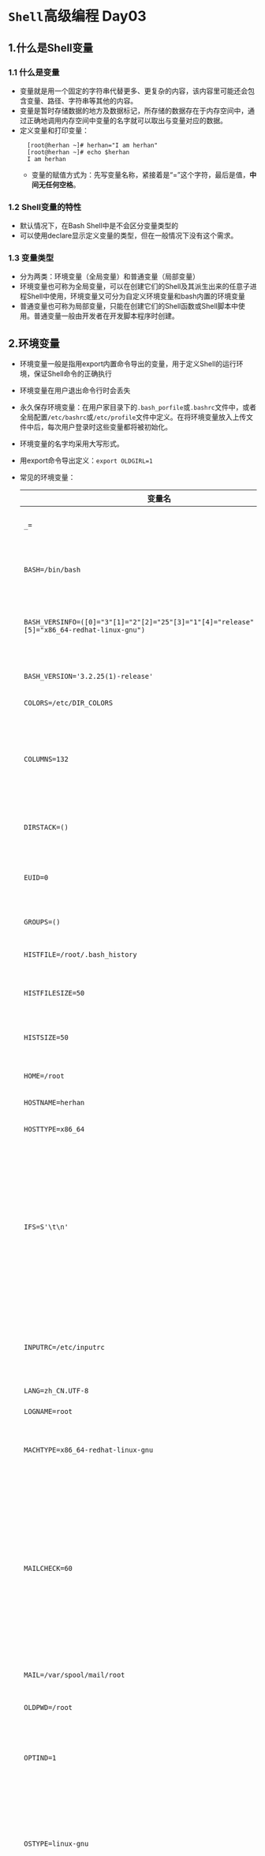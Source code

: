 # `Shell`高级编程 Day03

## 1.什么是Shell变量

### 1.1 什么是变量

* 变量就是用一个固定的字符串代替更多、更复杂的内容，该内容里可能还会包含变量、路径、字符串等其他的内容。
* 变量是暂时存储数据的地方及数据标记，所存储的数据存在于内存空间中，通过正确地调用内存空间中变量的名字就可以取出与变量对应的数据。
* 定义变量和打印变量：
  ```shell
    [root@herhan ~]# herhan="I am herhan"
    [root@herhan ~]# echo $herhan
    I am herhan
  ```
  * 变量的赋值方式为：先写变量名称，紧接着是“=”这个字符，最后是值，**中间无任何空格**。

### 1.2 Shell变量的特性

* 默认情况下，在Bash Shell中是不会区分变量类型的
* 可以使用declare显示定义变量的类型，但在一般情况下没有这个需求。

### 1.3 变量类型

* 分为两类：环境变量（全局变量）和普通变量（局部变量）
* 环境变量也可称为全局变量，可以在创建它们的Shell及其派生出来的任意子进程Shell中使用，环境变量又可分为自定义环境变量和bash内置的环境变量
* 普通变量也可称为局部变量，只能在创建它们的Shell函数或Shell脚本中使用。普通变量一般由开发者在开发脚本程序时创建。

## 2.环境变量

* 环境变量一般是指用export内置命令导出的变量，用于定义Shell的运行环境，保证Shell命令的正确执行
* 环境变量在用户退出命令行时会丢失
* 永久保存环境变量：在用户家目录下的`.bash_porfile`或`.bashrc`文件中，或者全局配置`/etc/bashrc`或`/etc/profile`文件中定义。在将环境变量放入上传文件中后，每次用户登录时这些变量都将被初始化。
* 环境变量的名字均采用大写形式。
* 用export命令导出定义：`export OLDGIRL=1`
* 常见的环境变量：

    变量名|含义
    -|-
    `_=`|上一条命令的最后一个参数
    `BASH=/bin/bash`|调用bash实例时使用的全路径名
    `BASH_VERSINFO=([0]="3"[1]="2"[2]="25"[3]="1"[4]="release"[5]="x86_64-redhat-linux-gnu")`|使用2.0以上版本时，展开为版本信息
    `BASH_VERSION='3.2.25(1)-release'`|当前bash实例的版本号
    `COLORS=/etc/DIR_COLORS`|颜色变量
    `COLUMNS=132`|设置该变量，就给shell编辑模式和选择的命令定义了编辑窗口的宽度
    `DIRSTACK=()`|代表目录栈的当前内容
    `EUID=0`|在shell启动时被初始化的当前用户的有效ID
    `GROUPS=()`|当前用户所属的组
    `HISTFILE=/root/.bash_history`|历史记录文件的全路径
    `HISTFILESIZE=50`|历史文件能包含的最大行数
    `HISTSIZE=50`|记录在命令行历史文件中的命令行数
    `HOME=/root`|当前用户家目录
    `HOSTNAME=herhan`|当前主机名称
    `HOSTTYPE=x86_64`|当前操作系统类型
    `IFS=S'\t\n'`|内部字段分隔符，一般是空格符、制表符和换行符、用于划分由命令替换、循环结构中的表和所读取的输入产生的词的字段
    `INPUTRC=/etc/inputrc`|readline启动文件的文件名，取代默认的~/.inputrc
    `LANG=zh_CN.UTF-8`|字符集
    `LOGNAME=root`|登录用户名称
    `MACHTYPE=x86_64-redhat-linux-gnu`|包含一个描述正在运行bash的系统串
    `MAILCHECK=60`|这个参数定义Shell将隔多长时间（以秒为单位）检查一次由参数MAILPATH或MAILFILE指定的文件，看看是否有邮件到达。默认值为600s
    `MAIL=/var/spool/mail/root`|邮件全路径
    `OLDPWD=/root`|前一个当前工作目录
    `OPTIND=1`|下一个由getopts内置命令处理的参数的序号
    `OSTYPE=linux-gnu`|自动设置成一个串，该串描述正在运行bash的操作系统，默认值由系统来决定
    `PATH=/usr/local/sbin:/usr/local/bin:/usr/sbin:/usr/bin:/root/bin`|全局PATH路径，命令搜索路径。一个由冒号分隔的目录列表，Shell用它来搜索命令。默认路径由系统来决定，并且由安装bash的管理员来设置
    `PIPESTATUS=([0]="0"[1]="0")`|一个数组，包含一列最近在管道执行的前台作业的进程退出的状态值
    `PPID=1112`|父进程的进程ID
    `PS1=[\u@\h \W]\$`|主提示符串，默认值是$
    `PS2='>'`|次提示符串，默认值是>
    `PS4='+'`|开启追踪时使用的是调试提示符串，默认值是+，追踪可用set-x开启
    `PWD=/home`|当前用户家目录
    `RESIN_HOME=/application/resin-3.1.6`|这是通过export人为设置的环境变量
    `SHELL=/bin/bash`|登录Shell类型
    `SHELLOPTS=braceexpand:emacs:hashall:histexpand:history:interactive-comments:monitor`|包含一列开启的Shell选项
    `SHLVL=1`|每启动一个bash实例就将其加1
    `TERM=vt100`|终端设置
    `TMOUT=3600`|退出前等待超时的秒数
    `UID=0`|当前用的UID，在Shell启动时初始化
    `USER=root`|当前用户的用户名，在Shell启动时初始化

* 显示环境变量：`set`、`env`和`declare`
  * `set`命令输出所有的变量，包含全局变量和局部变量
    * `set -o`命令显示bash Shell的所有参数配置信息
  * `env`命令只显示全局变量
  * `declare`命令输出所有的变量、函数、整数和已经导出的变量
  
  ```bash
    # 范例3-1
    # env
    [root@herhan ~]# env|tail
    PWD=/root
    LANG=en_US.UTF-8
    HISTCONTROL=ignoredups
    SHLVL=1
    HOME=/root
    LOGNAME=root
    SSH_CONNECTION=219.144.184.70 19397 172.30.199.136 22
    LESSOPEN=||/usr/bin/lesspipe.sh %s
    XDG_RUNTIME_DIR=/run/user/0
    _=/usr/bin/env

    # declare
    [root@herhan ~]# set -o|head
    allexport       off
    braceexpand     on
    emacs           on
    errexit         off
    errtrace        off
    functrace       off
    hashall         on
    histexpand      on
    history         on
    ignoreeof       off
  ```

### 2.1 自定义环境变量

* 1.设置环境变量
  * export命令和declare命令
    * `export 变量名=value`
    * `变量名=value;export 变量名`
    * `declare -x 变量名=value`
  ```bash
    # 范例：定义环境变量并赋值的方法
    [root@herhan ~]# export NAME=herhna
    [root@herhan ~]# echo $NAME
    herhna
    [root@herhan ~]# declare -x NAME=herhan
    [root@herhan ~]# echo $NAME
    herhan
    [root@herhan ~]# NAME=1herhan;export NAME
    [root@herhan ~]# echo $NAME
    1herhan
  ```
  * 环境变量永久生效的常用设置
    * （1）用户的环境变量配置，在用户家目录下的`.bashrc`和`.bash_profile`
    * （2）全局黄精变量的配置，常见的配置文件`/etc/profile`和`/etc/bashrc`
      * 若要在登录后初始化或显示加载内容，则把脚本文件放在`/etc/profile.d/`下即可

  * 设置登录提示的两种方式
    * （1）在`/etc/motd`里增加提示的字符串
    * （2）在`/etc/profile.d/`下面增加脚本

### 2.2 显示与取消环境变量

* 1.通过`echo`或`printf`命令打印环境变量
  * 常见的系统环境变量
    * $HOME：用户登录时进入的目录
    * $UID：当前用户的UID（用户标识），相当于id-u
    * $PWD：当前工作目录的绝对路径名
    * $SHELL：当前SHELL
    * $USER：当前用户
  
  ```bash
    # 通过echo和printf命令打印环境变量
    [root@herhan ~]# echo $HOME
    /root
    [root@herhan ~]# echo $UID
    0
    [root@herhan ~]# echo $SHELL
    /bin/bash
    [root@herhan ~]# echo $USER
    root
    [root@herhan ~]# printf "$HOME\n"
    /root
  ```

* 2.用`env`或`set`显示默认的环境变量
  
  ```bash
    # 用env（printenv）显示默认环境变量的示例如下：
    [root@herhan ~]# env
    XDG_SESSION_ID=96
    HOSTNAME=herhan
    SHELL=/bin/bash
    TERM=xterm-256color
    HISTSIZE=1000
    SSH_CLIENT=117.32.138.251 6606 22
    SSH_TTY=/dev/pts/0
    USER=root
    ...
    
    # 用set也可以显示环境变量（包含局部变量）
    [root@herhan ~]# set
    BASH=/bin/bash
    BASHOPTS=checkwinsize:cmdhist:expand_aliases:extquote:force_fignore:histappend:hostcomplete:interactive_comments:progcomp:promptvars:sourcepath
    BASH_ALIASES=()
    BASH_ARGC=()
    BASH_ARGV=()
    BASH_CMDS=()
    BASH_LINENO=()
    BASH_SOURCE=()
    BASH_VERSINFO=([0]="4" [1]="2" [2]="46" [3]="2" [4]="release" [5]="x86_64-redhat-linux-gnu")
    BASH_VERSION='4.2.46(2)-release'
    ...
  ```

* 3.用`unset`消除本地变量和环境变量
  ```bash
    [root@herhan ~]# echo $USER
    root
    [root@herhan ~]# unset $USER
    [root@herhan ~]# echo $USER
  
  ```

### 2.3 环境变量知识小结

* 变量名通常要大写
* 变量可以在自身的Shell及子Shell中使用
* 常用export来定义环境变量
* 执行env默认可以显示所有的环境变量名称及对应的值
* 输出时用“$变量名”，取消时用“unset变量名”
* 书写crond定时任务时要注意，脚本要用到的环境变量最好先在所执行的Shell脚本中重新定义
* 如果希望环境变量永久生效，则可以将其放在用户环境变量文件或全局变量文件里

### 2.4 环境变量初始化与对应文件的生效顺序


* 系统环境文件：在登录Linux系统并启动一个bash shell时，默认情况下bash会在若干个文件中查找环境变量的设置，这些文件称为系统环境文件。
* bash检查的环境变量文件的情况取决于系统运行Shell的方式
  * 1）通过系统用户登录后默认运行的Shell
  * 2）非登录交互式运行Shell
  * 3）执行脚本运行非交互式Shell
* 第一种方式下的Shell加载环境变量的顺序
  ![3-1](https://heh-1300576495.cos.ap-chengdu.myqcloud.com/assets/shell%E7%BC%96%E7%A8%8B%E5%AE%9E%E6%88%98/3.1.png)
* 第二种方式下的Shell加载环境变量的顺序
  * 非登录Shell只会加载`$HOME/.bashrc`(用户环境变量文件)，并会去找`/etc/bashrc`(全局环境变量文件)。

## 3.普通变量

### 3.1 定义本地变量

* 本地变量在用户当前Shell生存期的脚本中使用
* 1.普通变量定义
  * 1）`变量名=value`
    * 是不加任何引号直接定义变量的内容，当内容为简单连续的数字、字符串、路径名时，可以这样用。
    * 不加引号时，值里有变量的会被解析后再输出。
  * 2）`变量名='value'`
    * 这个方式的特点是：输出变量内容时单引号里是什么就输出什么，即使内容中有变量和命令（命令需要反引起来）也会把它们原样输出。这种方式比较适合于定义显示纯字符串的情况。
  * 3）`变量名="value"`
    * 这种方式的特点是：输出变量内容时引号里的变量及命令会经过解析后再输出内容，而不是把双引号中的变量名及命令（命令需要反引起来）原样输出。这种方式比较适合于字符串中附带有变量及命令且想将其解析后再输出的变量定义。
* 2.在Shell中定义变量名及为变量内容赋值的要求
  * 变量名一般是由字母、数字、下划线组成的，可以以字母或下划线开头。
  * 变量的内容可以用单引号或双引号用引起来，也可不加引号，但是这三者的含义是不同的。

```bash
  # 采用不同的方式对普通变量进行定义，并一一打印输出
  [root@herhan ~]# a=192.168.1.2
  [root@herhan ~]# b='192.168.1.2'
  [root@herhan ~]# c="192.168.1.2"
  [root@herhan ~]# echo "a=$a"
  a=192.168.1.2
  [root@herhan ~]# echo "b=$b"
  b=192.168.1.2
  [root@herhan ~]# echo "c=${c}"
  c=192.168.1.2
  # `$`变量名表示输出变量，可以用`$c`和`${c}`两种用法
  [root@herhan ~]# a=192.168.1.2-$a
  [root@herhan ~]# b='192.168.1.2-$a'
  [root@herhan ~]# c="192.168.1.2-$a"
  [root@herhan ~]# echo "a=$a"
  a=192.168.1.2-192.168.1.2
  [root@herhan ~]# echo "b=$b"
  b=192.168.1.2-$a
  [root@herhan ~]# echo "c=${c}"
  c=192.168.1.2-192.168.1.2-192.168.1.2
```

* 3.把一个命令的结果作为变量的内容赋值的方法
  * 1）`变量名=`ls` ` #把命令用反引号引起来，不推荐使用这种方法，因为容易和单引号混淆
  * 2）`变量名=$(ls)` #把命令用$()括起来，推荐使用这种方法

```bash
  # 用两种方法把命令的结果赋值给变量
  [root@herhan /]# CMD=`ls`
  [root@herhan /]# CMD1=$(pwd)
  [root@herhan /]# echo $CMD1
  /
```

```bash
  # 按天打包网站的站点目录程序，生成不同的文件名（此为企业实战案例）
  [root@herhan /]# CMD=$(date +%F)  # 将当前日期（格式为yyyy-mm-dd）赋值给CMD变量
  [root@herhan /]# echo $CMD  
  2021-07-04
  [root@herhan /]# echo $(date +%F).tar.gz
  2021-07-04.tar.gz
  [root@herhan /]# echo `date +%F`.tar.gz
  2021-07-04.tar.gz
  [root@herhan ~]# tar zcf etc_$(date +%F).tar.gz /etc # 将时间作为压缩包名打包tar;从成员名中删除开头的“/” tar;
  tar: Removing leading '/'from member names
  [root@herhan ~]# ls     # 打包结果，包名中包含有当前日期
  etc_2021-07-04.tar.gz
  [root@herhan ~]# H=$(uname -n)
  [root@herhan ~]# echo $H
  herhan
  [root@herhan ~]# tar zcf $H.tar.gz /etc/services
  tar: Removing leading '/'from member names
  [root@herhan ~]# ls -l
  total 9724
  -rw-r--r-- 1 root root 9817374 Jul  4 21:59 etc_2021-07-04.tar.gz
  -rw-r--r-- 1 root root  136214 Jul  4 22:08 herhan.tar.gz
```

* 3.2 局部（普通）变量定义及赋值的经验小结
  * 常规普通变量定义
    * 若变量内容为连续的数字或字符串，赋值时，变量内容两边可以不加引号；
    * 变量的内容很多时，如果有空格且希望解析内容中的变量，就加双引号；
    * 希望原样输出变量中的内容时就用单引号引起内容进行赋值；
  * 希望变量的内容是命令的解析结果的定义及赋值：
    * 要使用反引号将赋值的命令括起来
  * 变量的输出方法如下：
    * 使用“$变量名”即可输出变量的内容，常用“echo $变量名”的方式，也可用printf代替echo输出更复杂的格式内容
  * 变量定义的技巧及注意事项：
    * 注意命令变量内容前后的字符``；
    * 在变量名前加`$`可以取得该变量的值，使用echo或printf命令可以显示变量的值，`$A`和`${A}`的写法不同，但效果是一样的；
    * 用echo等命令输出变量的时候，也可以单引号、双引号、反引号；
    * $dbname_tname,当变量后面连接有其他字符的时候，必须给变量加上大括号{}；

### 3.2 变量定义及变量输出说明

名称|解释
-|-
单引号|所见即所得，即输出时会将单引号内的所有内容都原样输出，或者描述为单引号里面看到的是什么就会输出什么，这称为强引用
双引号（默认）|输出双引号内的所有内容；如果内容中有命令（要反引下）、变量、特殊转义符等，会先把变量、命令、转义字符解析出结构，然后再输出最终内容，推荐使用，这称为弱引用
无引号|赋值时，如果变量内容中有空格，则会造成赋值不完整。而在输出内容时，会将含有空格的字符串视为一个整体来输出；如果内容中有命令（要反引下）、变量等，则会先把变量、命令解析出结果，然后输出最终内容；如果字符串中带有空格等特殊字符，则有可能无法完整地输出，因此需要改加双引号。一般连续的字符串、数字、路径等可以不加任何引号进行赋值和输出，不过最好是用双引号替代无引号的情况，特别是对变量赋值时
反引号|``一般用于引用命令，执行的时候命令会被执行，相当于$(),赋值和输出都要用将命令引起来

* 建议
  * 在脚本中定义普通字符串变量时，应尽量把变量的内容用双引号括起来。
  * 单纯数字的变量内容可以不加引号。
  * 希望变量的内容原样输出时需要加单引号。
  * 希望变量值引用命令并获取命令的结果时就用反引号或$()

```bash
  # 对由反引号引起来的`date`命令或$(data)进行测试
  [root@herhan ~]# echo 'today is date'
  today is date
  [root@herhan ~]# echo 'today is `date`'
  today is `date`
  [root@herhan ~]# echo "today is `date`"
  today is Mon Jul  5 12:49:13 CST 2021
  [root@herhan ~]# echo "today is $(date)"
  today is Mon Jul  5 12:49:32 CST 2021
  [root@herhan ~]# echo today is $(date)
  today is Mon Jul 5 12:49:41 CST 2021

  # 变量定义后，在调用变量输出打印时加引号测试
  [root@herhan ~]# echo $HERHAN
  123
  [root@herhan ~]# echo '$HERHAN'
  $HERHAN
  [root@herhan ~]# echo "$HERHAN"
  123

  # 使用三剑客命令中的grep过滤字符串时给过滤的内容加引号
  [root@herhan ~]# echo 123 >grep.log
  [root@herhan ~]# cat grep.log
  123
  [root@herhan ~]# grep "$HERHAN" grep.log
  123
  [root@herhan ~]# grep '$HERHAN' grep.log

  # 使用awk调用Shell中的变量，分别针对加引号、不加引号等情况进行测试
  [root@herhan ~]# ETT=123
  [root@herhan ~]# awk 'BEGIN {print "$ETT"}'
  $ETT
  [root@herhan ~]# awk 'BEGIN {print $ETT}'

  [root@herhan ~]# awk 'BEGIN {print '$ETT'}'
  123 
  [root@herhan ~]# awk 'BEGIN {print "'$ETT'"}'
  123

  [root@herhan ~]# ETT='oldgirl'
  [root@herhan ~]# awk 'BEGIN {print "$ETT"}'
  $ETT
  [root@herhan ~]# awk 'BEGIN {print $ETT}'

  [root@herhan ~]# awk 'BEGIN {print '$ETT'}'

  [root@herhan ~]# awk 'BEGIN {print "'$ETT'"}'
  oldgirl

  [root@herhan ~]# ETT="tingting"
  [root@herhan ~]# awk 'BEGIN {print "$ETT"}'
  $ETT
  [root@herhan ~]# awk 'BEGIN {print $ETT}'

  [root@herhan ~]# awk 'BEGIN {print '$ETT'}'

  [root@herhan ~]# awk 'BEGIN {print "'$ETT'"}'
  tingting
  
  # 结论：不管变量如何定义、赋值，除了加单引号以外，利用awk直接获取变量的输出，结果都是一样的，因此，在awk取用Shell变量时，我们更多地还是喜欢先用echo加符号输出变量，然后通过管道给awk，进而控制变量的输出结果。
  [root@herhan ~]# ETT="oldgirl"
  [root@herhan ~]# echo "$ETT"|awk '{print $0}'
  oldgirl
  [root@herhan ~]# echo '$ETT'|awk '{print $0}'
  $ETT
  [root@herhan ~]# echo $ETT|awk '{print $0}'
  oldgirl
  [root@herhan ~]# ETT=`pwd`
  [root@herhan ~]# echo '$ETT'|awk '{print $0}'
  $ETT
  [root@herhan ~]# echo $ETT|awk '{print $0}'
  /root

  # 通过sed指定变量关键字过滤
  [root@herhan ~]# echo "testchars" > sed.log
  [root@herhan ~]# echo "oldboy" >> sed.log
  [root@herhan ~]# cat sed.log 
  testchars
  oldboy
  [root@herhan ~]# OLDBOY="oldboy"
  [root@herhan ~]# sed -n /"$OLDBOY"/p sed.log
  oldboy
  [root@herhan ~]# sed -n /$OLDBOY/p sed.log
  oldboy
  [root@herhan ~]# sed -n /'$OLDBOY'/p sed.log
```
* 自定义普通字符串变量的建议
  * 1）内容是纯数字、简单的连续字符（内容中不带任何空格）时，定义是可以不加任何引导
  * 2）没有特殊情况时，字符串一律用双引号定义赋值，特别是多个字符串中间有空格时
  * 3）当变量里的内容需要原样输出时，要用单引号（''）,这样的需求极少

## 4.变量定义技巧总结

* 可以多学习和模仿操作系统自带的`/etc/init.d/functions`函数库脚本的定义思路，多学习Linux系统脚本中的定义，有经验的读者最终应形成一套适合自己的规范和习惯
  * 1）变量名及变量内容定义小结
    * 变量名只能为字母、数字或下划线，只能以字母或下划线开头。
    * 变量名的定义要有一定的规范，并且要见名知意。
    * 一般的变量定义、赋值常用双引号；简单连续的字符串可以不加引号；希望原样输出使用单引号
    * 希望变量的内容是命令的解析结果时，要用反引号``,或者用$()命令括起来再赋值
  * 2）Shell定义变量时使用“=”的知识
    * “a=1”里等号是赋值的意思；比较变量是否相等时也可以用“=”或“==”。
  * 3）打印输出及使用变量的知识
    * 打印输出或使用变量时，变量名前要接$符号；变量名后面紧接其他字符的时候，要用大括号将变量部分单独括起来
    * 打印输出或使用变量时，一般加双引号或不加引号；如果是字符串变量，最好加双引号；希望原样输出时使用单引号。

## 5.Shell中特殊且重要的变量

### 5.1 shell中特殊位置参数变量

* 常用的特殊位置参数变量说明
位置变量|作用说明
-|-
`$0`|获取当前执行的Shell脚本的文件名，如果执行脚本包含了路径，那么就包括脚本路径
`$n`|获取当前执行的Shell脚本的第n个参数值，n=1...9,当n为0时，表示脚本的文件名；如果n大于9，则用大括号括起来，例如${10},接的参数以空格隔开
`$#`|获取当前执行的Shell脚本后面接的参数的总个数
`$*`|获取当前Shell脚本所有传参的参数，不加引号和`$@`相同；如果给`$*`加上双引号，例如："$*",则表示将所有的参数视为单个字符串，相当于"$1 $2 $3"
`$@`|获取当前Shell脚本所有传参的参数，不加引号和`$*`相同；如果给`$@`加上双引号，例如："$@",则表示将所有的参数视为不同的独立字符串，相当于"$1""$2""$3""...".这是将多参数传递给其他程序的最佳方式，因为它会保留所有的内嵌在每个参数里的任何空白。

```bash
  # $1$2...$9${10}${11}..特殊变量实践
  # 范例：测试$n(n为1..15)的实践
  [root@herhan ~]# echo 'echo $1' > p.sh
  [root@herhan ~]# cat p.sh 
  echo $1
  [root@herhan ~]# sh p.sh herhan
  herhan
  [root@herhan ~]# sh p.sh herhan tim
  herhan
  [root@herhan ~]# sh p.sh "herhan tim"
  herhan tim

  # 范例：在脚本中同时加入$1和$2
  [root@herhan ~]# echo 'echo $1 $2' > p.sh
  [root@herhan ~]# cat p.sh 
  echo $1 $2
  [root@herhan ~]# sh p.sh herhan tim
  herhan tim
  [root@herhan ~]# sh p.sh "herhan tim" john
  herhan tim john

  # 范例：设置15个位置参数（$1...$15）,用于接收命令行传递的15个参数
  [root@herhan ~]# echo \${1..15}
  $1 $2 $3 $4 $5 $6 $7 $8 $9 $10 $11 $12 $13 $14 $15
  [root@herhan ~]# echo "echo \${1..15}"
  echo ${1..15}
  [root@herhan ~]# echo  \${1..15} > n.sh
  [root@herhan ~]# cat n.sh 
  $1 $2 $3 $4 $5 $6 $7 $8 $9 $10 $11 $12 $13 $14 $15
  [root@herhan ~]# vim n.sh 
  [root@herhan ~]# echo {a..z}
  a b c d e f g h i j k l m n o p q r s t u v w x y z
  [root@herhan ~]# sh n.sh {a..z}
  1 b c d e f g h i a0 a1 a2 a3 a4 a5
  [root@herhan ~]# sh n.sh {a..z}
  1 b c d e f g h i a0 a1 a2 a3 a4 a5
  [root@herhan ~]# vim n.sh 
  [root@herhan ~]# sh n.sh {a..z}
  a b c d e f g h i j k l m n o

  
  # $0特殊变量的作用及变量实践
  # 范例：获取脚本的名称及路径
  [root@herhan ~]# cat n.sh
  echo $0
  [root@herhan ~]# sh n.sh
  n.sh
  [root@herhan ~]# sh /root/n.sh 
  /root/n.sh

  # 范例：dirname及basename命令自身的功能和用法
  [root@herhan ~]# dirname /root/n.sh   # dirname命令的作用是获取脚本的路径
  /root
  [root@herhan ~]# basename /root/n.sh  # basename命令的作用是获取脚本的名字 
  n.sh

  # 利用$0和上述命令（dirname，basename）分别取出脚本名称和脚本路径
  [root@herhan ~]# cat n.sh
  dirname $0
  basename $0
  [root@herhan ~]# sh /root/n.sh
  /root
  n.sh

  # $#特殊变量获取脚本传参个数的实践
  # 范例：通过$#获取脚本传参的个数
  [root@herhan ~]# echo \${1..9} > q.sh
  [root@herhan ~]# vim q.sh 
  [root@herhan ~]# cat q.sh
  echo $1 $2 $3 $4 $5 $6 $7 $8 $9
  [root@herhan ~]# echo 'echo $#0' >> q.sh
  [root@herhan ~]# cat q.sh
  echo $1 $2 $3 $4 $5 $6 $7 $8 $9
  echo $#0
  [root@herhan ~]# echo 'echo $#' >> q.sh
  [root@herhan ~]# vim q.sh 
  [root@herhan ~]# sh q.sh {a..z}
  a b c d e f g h i
  26

  # 范例：根据用户再命令行的传参个数判断用户的输入，不合要求的给予提示并退出
  [root@herhan ~]# cat t1.sh
  [ $# -ne 2 ] && {
          echo "muse two args"
          exit 1
  }
  echo herhan
  [root@herhan ~]# sh t1.sh
  muse two args
  [root@herhan ~]# sh t1.sh herhan
  muse two args
  [root@herhan ~]# sh t1.sh herhan tom
  herhan

  
  [root@herhan ~]# cat t2.sh
  if [ $# -ne 2 ];  then
          echo "USAGE:/bin/sh $0 arg1 arg2"
          exit 1
  fi
  echo $1 $2
  [root@herhan ~]# vim t2.sh 
  [root@herhan ~]# sh t2.sh
  USAGE:/bin/sh t2.sh arg1 arg2
  [root@herhan ~]# sh t2.sh herhan tom
  herhan tom

  # $*和$@特殊变量功能及区别说明
  # 范例：利用set设置位置参数
  [root@herhan ~]# set -- "I am" handsome oldboy. # “--”表示清除所有的参数变量，重新设置后面的参数变量
  [root@herhan ~]# echo $#
  3
  [root@herhan ~]# echo $1
  I am
  [root@herhan ~]# echo $2
  handsome
  [root@herhan ~]# echo $3
  oldboy.
  # 测试$*和$@,此时不带双引号
  [root@herhan ~]# echo $*
  I am handsome oldboy.
  [root@herhan ~]# echo $@
  I am handsome oldboy.
  [root@herhan ~]# for i in $*;do echo $i;done
  I
  am
  handsome
  oldboy.
  [root@herhan ~]# for i in $@;do echo $i;done
  I
  am
  handsome
  oldboy.
  # 测试"$*"和"$@",此时带有双引号
  [root@herhan ~]# echo "$*"
  I am handsome oldboy.
  [root@herhan ~]# echo "$@"
  I am handsome oldboy.
  [root@herhan ~]# for i in "$*";do echo $i;done
  I am handsome oldboy.
  [root@herhan ~]# for i in "$@";do echo $i;done
  I am
  handsome
  oldboy.
  [root@herhan ~]# for i;do echo $i;done
  I am
  handsome
  oldboy.
  [root@herhan ~]# for i in $*;do echo $i;done
  I
  am
  handsome
  oldboy.
  [root@herhan ~]# shift
  [root@herhan ~]# echo $#
  2
  [root@herhan ~]# echo $1
  handsome
  [root@herhan ~]# echo $2
  oldboy.
```

### 5.2 Shell进程中的特殊状态变量
* Shell进程的特殊状态变量
位置变量|作用说明
-|-
`$?`|获取执行上一指令的执行状态返回值（0为成功，非零为失败），这个变量最常用
`$$`|获取当前执行的Shell脚本的进程号（PID），这个变量不常用，了解即可
`$!`|获取上一个在后台工作的进程的进程号（PID），这个变量不常用，了解即可
`$_`|获取在此之前执行的命令或脚本的最后一个参数，这个变量不常用，了解即可

* 在企业场景下，“$?”返回值的用法如下：
  * （1）判断命令、脚本或函数等程序是否执行成功
  * （2）若在脚本执行“exit 数字”，则会返回这数字个“$?”变量
  * （3）如果是在函数里，则通过“return 数字”把这个数字以函数返回值的形式传给“$?”.
```bash
  # $? 特殊变量功能实践

  ## 执行命令后获取返回值
  [root@herhan ~]# pwd
  /root
  [root@herhan ~]# echo $?
  0
  [root@herhan ~]# ls /home/hh
  ls: cannot access /home/hh: No such file or directory # 提示文件夹不存在
  [root@herhan ~]# echo $?
  2
  [root@herhan ~]# rm -rf /root
  rm: cannot remove ‘/root’: Device or resource busy # 提示文件被占用
  [root@herhan ~]# echo $?
  1
  [root@herhan ~]# kkk
  -bash: kkk: command not found   #命令不存在
  [root@herhan ~]# echo $?
  127

  ## 根据返回值来判断软件的安装步奏是否成功
  [root@herhan ~]# wget -c -q http://nginx.org/download/nginx-1.10.1.tar.gz
  [root@herhan ~]# ls -l
  total 1520
  -rw-r--r-- 1 root root 909077 Jun  1  2016 nginx-1.10.1.tar.gz
  -rw-r--r-- 1 root root 644061 Jul 10 23:53 nginx-1.10.1.tar.gz.1
  [root@herhan ~]# rm nginx-1.10.1.tar.gz.1 
  rm: remove regular file ‘nginx-1.10.1.tar.gz.1’? y
  [root@herhan ~]# tar xf nginx-1.10.1.tar.gz 
  [root@herhan ~]# cd nginx-1.10.1
  [root@herhan nginx-1.10.1]# ./configure --prefix=/usr/local/myWorkSpace/nginx1.16 --with-http_stub_status_module --with-http_ssl_module --with-debug
  [root@herhan nginx-1.10.1]# echo $?
  0
  [root@herhan nginx-1.10.1]# make && make install
  [root@herhan nginx-1.10.1]# echo $?
  0

  ## 通过获取$?的返回值群定网站备份是否正确
  [root@herhan ~]# cd /etc/
  [root@herhan etc]# tar zcf /opt/services.tar.gz ./services 
  [root@herhan etc]# echo $?

  ## 通过脚本控制命令及脚本执行后的返回值
    [root@herhan ~]# cat test4.sh 
    [ $# -ne 2 ] && {
            echo "must be two args."
            exit 119
    }
    echo herhan
  [root@herhan ~]# sh test4.sh 
  must be two args.
  [root@herhan ~]# echo $?
  119
  [root@herhan ~]# sh test4.sh a1 a2
  herhan
  [root@herhan ~]# echo $?
  0



  # $$特殊比变量工能及实践
  ## 获取脚本执行的进程号（PID）
  [root@herhan ~]# cat test_pid.sh 
  echo $$ >/tmp/a.pid
  sleep 300
  [root@herhan ~]# ps -ef|grep test_pid|grep -v grep
  [root@herhan ~]# sh test_pid.sh &
  [1] 17511
  [root@herhan ~]# ps -ef|grep test_pid|grep -v grep
  root     17511 17470  0 13:06 pts/0    00:00:00 sh test_pid.sh
  [root@herhan ~]# cat /tmp/a.pid 
  17511

  ## 实现系统中多次执行某一个脚本后的进程只有一个（此为$$的企业级应用）
  ### 说明：有时执行定时任务脚本的频率比较快，并不知道上一个脚本是否真的执行完毕，但是，业务要求同一时刻只能有一个同样的脚本在运行，此时就可以利用$$获取上一次运行的脚本进程号，当程序重新运行时，根据获得的进程号，清理掉上一次的进程，运行新的脚本命令
  [root@herhan ~]# cat pid.sh 
  # !/bin/sh
  pidpath=/tmp/a.pid
  if [ -f "$pidpath"] then
          kill `cat $pidpath` > /dev/null 2>&1
          rm -f $pidpath
  fi
  echo $$ >$pidpath
  sleep 300
  [root@herhan ~]# vim pid.sh 
  [root@herhan ~]# ps -ef|grep pid.sh|grep -v grep
  [root@herhan ~]# sh pid.sh &
  [1] 24248
  [root@herhan ~]# ps -ef|grep pid.sh|grep -v grep
  root     24248 24187  0 18:01 pts/0    00:00:00 sh pid.sh
  [root@herhan ~]# sh pid.sh &
  [2] 24257
  [root@herhan ~]# ps -ef|grep pid.sh|grep -v grep
  root     24257 24187  0 18:01 pts/0    00:00:00 sh pid.sh
  [1]-  Terminated              sh pid.sh
  [root@herhan ~]# ps -ef|grep pid.sh|grep -v grep
  root     24257 24187  0 18:01 pts/0    00:00:00 sh pid.sh
  [root@herhan ~]# sh pid.sh &
  [3] 24273
  [root@herhan ~]# ps -ef|grep pid.sh|grep -v grep
  root     24273 24187  0 18:04 pts/0    00:00:00 sh pid.sh
  [2]-  Terminated              sh pid.sh
  [root@herhan ~]# ps -ef|grep pid.sh|grep -v grep
  root     24273 24187  0 18:04 pts/0    00:00:00 sh pid.sh


  # $_特殊变量功能说明及实践
  ## $_参数的示例
  [root@herhan ~]# cat 123 321
  cat: 123: No such file or directory
  cat: 321: No such file or directory
  [3]+  Done                    sh pid.sh
  [root@herhan ~]# echo $_
  321


  # $!特殊变量功能说明及实践
  ## $!的功能示例
  [root@herhan ~]# ps -ef|grep pid.sh|grep -v grep
  [root@herhan ~]# sh pid.sh &
  [1] 24295
  [root@herhan ~]# echo $!
  24295
  [root@herhan ~]# ps -ef|grep pid.sh|grep -v grep
  root     24295 24187  0 18:18 pts/0    00:00:00 sh pid.sh
```

## 6.bash Shell内置变量命令
* bash Shell包含一些内置命令。这些内置命令在目录列表里是看不见的，它们由Shell本身提供。
* 常用的内部命令有：`echo、eval、exec、export、read、shift`
### 6.1 echo 在屏幕上输出信息
* 命令格式：`echo args#<==可以是字符串和变量的组合`。
* 功能说明：将echo命令后面args指定的字符串及变量等显示到标准输出。
* 常用参数

echo 参数选项|说明
-|-
`-n`|不换行输出内容
`-e`|解析转义字符（见下面的字符）
转义字符：|
`\n`|换行
`\r`|回车
`\t`|制表符（tab）
`\b`|退格
`\v`|纵向制表符

```bash
  # echo的参数应用实例
  [root@herhan ~]# echo herhan;echo john
  herhan
  john
  [root@herhan ~]# echo -n herhan;echo john
  herhanjohn
  [root@herhan ~]# echo "herhan\tjohn\nherhan\tjohn"
  herhan\tjohn\nherhan\tjohn
  [root@herhan ~]# echo -e "herhan\tjohn\nherhan\tjohn"
  herhan  john
  herhan  john
  [root@herhan ~]# printf "herhan\tjohn\nherhan\tjohn\n"
  herhan  john
  herhan  john
  [root@herhan ~]# echo -e "1\b23"
  23
  [root@herhan ~]# printf "1\b23\n"
  23
```

### 6.2 eval 
* 命令格式：eval args
* 功能：当Shell程序执行到eval语句时，Shell读入参数args，并将它们组合成一个新的命令，然后执行

```bash
  [root@herhan etc]# vim noeval.sh
  [root@herhan etc]# cat noeval.sh 
  echo \$$# #<==$#表示传参的个数
  [root@herhan etc]# sh noeval.sh arg1 arg2
  $2
  [root@herhan etc]# vim noeval.sh
  [root@herhan etc]# cat noeval.sh 
  eval "echo \$$#"
  [root@herhan etc]# sh noeval.sh arg1 arg2
  arg2
```

### 6.3 exec
* 命令格式：exec命令参数
* 功能：exec命令能够在不创建新的子进程的前提下，转去执行指定的命令，当指定的命令执行完毕后，该进程（也就是最初的Shell）就终止了。
```bash
  [root@herhan etc]# exec date
  Wed Jul 14 20:12:54 CST 2021

  SSH   101.200.156.233: session closed
  Press any key to reconnect
```
* 当使用exec打开文件后，read命令每次都会将文件指针移动到文件的下一行进行读取，直到文件末尾，利用这个可以实现处理文件内容。
```bash
  # exec的功能示例
  [root@herhan ~]# seq 5 > /tmp/tmp.log
  [root@herhan ~]# vim exec.sh
  [root@herhan ~]# cat exec.sh 
  exec < /tmp/tmp.log  #<==读取log内容
  while read line      #<==利用read一行行读取处理
  do 
    echo $line        #<==打印输出 
  done
  echo ok
  [root@herhan ~]# sh exec.sh 
  1
  2
  3
  4
  5
  ok 
```

### 6.4 read
* 命令格式：read  变量名表
* 功能：从标准输入读取字符串等信息，传给Shell程序内部定义的变量

### 6.5 shift
* 命令格式：shift-Shift positional parameters
* 功能：shift语句会按如下方式重新命名所有的位置参数变量，即`$2`成为`$1`、`$3`成为`$2`等，以此类推，在程序中每使用一次shift语句，都会使所有的位置参数依次向左移动一个位置，并使位置参数`$#`减1，直到减到0为止。
```bash
  # shift的功能介绍
  [root@herhan ~]# help shift
  shift: shift [n]
      Shift positional parameters.
      
      Rename the positional parameters $N+1,$N+2 ... to $1,$2 ...  If N is
      not given, it is assumed to be 1.
      
      Exit Status:
      Returns success unless N is negative or greater than $#.
```
* shift命令的主要作用将位置参数`$1`、`$2`等进行左移，即如果位置参数是`$3`、`$2`、`$1`,那么执行一次shift后，`$3`就变成了`$2`,`$2`变成了`$1`,`$1`就是消失了。
```bash
  [root@herhan ~]# vim n.sh
  [root@herhan ~]# cat n.sh
  echo $1 $2
  if [ $# -eq 2 ];then
          shift
          echo $1
  fi
  [root@herhan ~]# sh n.sh 1 2
  1 2
  2
```

* 应用场景：当我们写Shell希望像命令行的命令通过参数控制不同的功能时，就会先传一个类似-c的参数，然后再接内容。
```bash
  # 系统案例：ssh-copy-id -i /root/.ssh/id_dsa.pub:
  ID_FILE="${HOME}/.ssh/id_rsa.pub"
  if [ "-i" = "$1" ];then
    shift
    # check if we have 2 parameters left,if so the first is the new ID file
    if [ -n "$2" ];then
      if expr "$1" : ".*\.pub" > /dev/null ; then
        ID_FILE="$1"
      else
        ID_FILE="$1.pub"
      fi
      shift   # and this should leave $1 as the target name
    fi
  fi
```

### 6.5 exit
* 命令格式：exit-Exit the shell
* 功能：退出Shell程序。在exit之后可以有选择地指定一个数位作为返回状态

## 7.Shell变量子串知识及实践
### 7.1 Shell变量子串介绍

ID|表达式|说明
-|-|-
1|`${parameter}`|返回变量$parameter的内容
2|`${#parameter}`|返回变量$parameter内容的长度（按字符），也适用于特殊变量
3|`${parameter:offset}`|在变量${parameter}中，从位置offset之后开始提取子串到结尾
4|`${parameter:offset:length}`|在变量${parameter}中，从位置offset之后开始提取长度为length的子串
5|`${parameter#word}`|从变量${parameter}开头开始删除最短区配的word子串
6|`${parameter##word}`|从变量${parameter}开头开始删除最长匹配的word子串
7|`${parameter%word}`|从变量${parameter}结尾开始删除最短匹配的word子串
8|`${parameter%%word}`|从变量${parameter}结尾开始删除最长匹配的word子串
9|`${parameter/pattern/string}`|使用string代替第一个匹配的pattern
10|`${parameter/pattern/string}`|使用string代替所有匹配的pattern

### 7.2 Shell变量子串的实践
```bash
  # 注备：定义HERHAN变量，赋值内容"I am herhan",操作代码如下：
  [root@herhan ~]# HERHAN="I am herhan"
  [root@herhan ~]# echo ${HERHAN}
  I am herhan
  [root@herhan ~]# echo $HERHAN
  I am herhan

  # 返回HERHAN变量值的长度
  ## 通过在变量名前加#，就可以打印变量值的长度：
  [root@herhan ~]# echo ${#HERHAN}
  11
  ## Shell的其他打印量长度的方法
  [root@herhan ~]# echo $HERHAN|wc -L     #<==输出变量值，然后通过管道交给wc计算长度。
  11
  [root@herhan ~]# expr length "$HERHAN"  #<==利用expr的length函数计算变量长度
  11
  [root@herhan ~]# echo "$HERHAN"|awk '{print length($0)}'  #<==利用awk的length函数计算变量长度，也可无"$0"这几个字符
  11

  # 利用time命令及for循环对几种获取字符串长度的方法进行性能比较
  ## (1)变量自带的获取长度的方法（echo ${#char}）
   [root@herhan ~]# time for n in {1..10000};do char=`seq -s "herhan" 100`;echo ${#char} &>/dev/null;done

  real    0m10.671s
  user    0m4.555s
  sys     0m5.412s
  ## (2)利用管道加wc的方法（echo ${char}|wc -L）
  [root@herhan ~]# time for n in {1..10000};do char=`seq -s "herhan" 100`;echo ${char}|wc -L &>/dev/null;done

  real    0m41.681s
  user    0m16.461s
  sys     0m22.732s
  ## (3)利用expr自带的length方法（expr length"${char}"）
  [root@herhan ~]# time for n in {1..10000};do char=`seq -s "herhan" 100`;expr length "${char}" &>/dev/null;done

  real    0m20.947s
  user    0m9.522s
  sys     0m9.957s
  ## (4)利用awk自带的length函数方法
  [root@herhan ~]# time for n in {1..10000};do char=`seq -s "herhan" 100`;echo $char|awk '{print length($0)}' &>/dev/null;done

  real    0m34.515s
  user    0m13.990s
  sys     0m18.146s
```

* 可以看到，这几种方法的速度相差几十到上百倍，一般情况下调用外部命令来处理的方式与使用内置操作的速度相差较大。在Shell编程中，应尽量使用内置操做或函数来完成。
* 有关获取字符串长度的几种统计方法的性能比较如下：
  * 变量自带的计算长度的方法的效率最高，在要求效率的场景中尽量多用。
  * 使用管道统计的方法的效率都比较差，在要求效率的场景中尽量不用。
  * 对于日常简单的脚本计算，读者可以根据自己所擅长的或易用的程度区选择

```bash
  # 关于计算字符串的长度，有一个企业面试案例，面试题目如下：
  # 请编写Shell脚本以打印下面语句中字符数小于6的单词
  # I am herhan linux，welcome to our training.
  #! /bin/bash
  a=1
  while [ $a -le $# ]
  do
          char=$(eval "echo \$$a")
          # echo $char    
          if [ ${#char} -lt 6 ];then
                  echo $char
          fi
          let a++
  done
```

```bash
  # 截取HERHAN变量的内容，从第2个字符之后开始截取，默认截取后面字符的全部。第2个字符不包含在内，也可以理解为删除前面的多个字符
  [root@herhan ~]# echo ${HERHAN}
  I am herhan
  [root@herhan ~]# echo ${HERHAN:2}
  am herhan
  # 截取HERHAN变量的内容，从第2个字符之后开始截取，截取2个字符
  [root@herhan ~]# echo ${HERHAN:2:2}
  am
  [root@herhan ~]# echo ${HERHAN}|cut -c 3-4
  am
  # 从变量$HERHAN内容的开头开始删除最短匹配“a*C”及“a*c”的子串
  [root@herhan ~]# HERHAN=abcABC123ABCabc
  [root@herhan ~]# echo $HERHAN
  abcABC123ABCabc
  [root@herhan ~]# echo ${HERHAN#a*C}
  123ABCabc
  [root@herhan ~]# echo ${HERHAN#a*c}
  ABC123ABCabc
  # 从变量$HERHAN内容的开头开始删除最长匹配“a*C”及“a*c”的子串
  [root@herhan ~]# echo ${HERHAN##a*C}
  abc
  # 从变量$HERHAN内容的尾部开始删除最短匹配“a*C”及“a*c”的子串
  [root@herhan ~]# echo ${HERHAN%a*C}
  abcABC123ABCabc
  [root@herhan ~]# echo ${HERHAN%a*c}
  abcABC123ABC
  # 从变量$HERHAN内容的尾部开始删除最长匹配“a*C”及“a*c”的子串
  [root@herhan ~]# echo ${HERHAN%%a*C}
  abcABC123ABCabc
  [root@herhan ~]# echo ${HERHAN%%a*c}

```
* 有关上述匹配删除的小结：
  * `#`表示从开头删除匹配最短
  * `##`表示从开头删除匹配最长
  * `%`表示从结尾删除匹配最短
  * `%%`表示从结尾删除匹配最长
  * `a*c`表示匹配的字符串，`*`表示匹配所有，`a*c`匹配开头为`a`、中间为任意多个字符、结尾为`c`的字符串
  * `a*C`表示匹配的字符串，`*`表示匹配所有，`a*C`匹配开头为`a`、中间为任意多个字符、结尾为`C`的字符串

```bash
  # 使用herhan字符串代替变量$HERHAN匹配的john字符串
  [root@herhan ~]# HERHAN="I am john,yes,john"
  [root@herhan ~]# echo $HERHAN
  I am john,yes,john
  [root@herhan ~]# echo ${HERHAN/john/herhan}
  I am herhan,yes,john
  [root@herhan ~]# echo ${HERHAN//john/herhan}
  I am herhan,yes,herhan
```

* 有关替换的小结：
  * 一个`/`表示替换匹配的第一个字符串
  * 两个`/`表示替换匹配的所有字符串

### 7.3 变量子串的生产场景应用案例

```bash
  # 去掉下面所有文件的文件名中断的"_finished"字符串
  -rw-r--r-- 1 root root      0 Jul 16 17:18 stu_102999_1_finished.jpg
  -rw-r--r-- 1 root root      0 Jul 16 17:18 stu_102999_2_finished.jpg
  -rw-r--r-- 1 root root      0 Jul 16 17:18 stu_102999_3_finished.jpg
  -rw-r--r-- 1 root root      0 Jul 16 17:18 stu_102999_4_finished.jpg
  -rw-r--r-- 1 root root      0 Jul 16 17:18 stu_102999_5_finished.jpg
  
  ## 方法1：shell脚本for循环结合sed实现
  [root@herhan ~]# cat herhan_modi_file.sh 
  #! /bin/bash
  for file in `ls ./*.jpg`
  do 
          mv $file `echo $file|sed 's/_finished//g'`
  done
  [root@herhan ~]# ls -l
  -rw-r--r-- 1 root root      0 Jul 16 17:18 stu_102999_1.jpg
  -rw-r--r-- 1 root root      0 Jul 16 17:18 stu_102999_2.jpg
  -rw-r--r-- 1 root root      0 Jul 16 17:18 stu_102999_3.jpg
  -rw-r--r-- 1 root root      0 Jul 16 17:18 stu_102999_4.jpg
  -rw-r--r-- 1 root root      0 Jul 16 17:18 stu_102999_5.jpg

  ## 方法2：shell脚本for循环加变量的部分截取方法
  [root@herhan ~]# cat herhan_change_file.sh 
  #! /bin/bash
  for file in `ls ./*.jpg`
  do
          mv $file `echo "${file%_finished*}.jpg"`
  done
  [root@herhan ~]# ls -l
  -rw-r--r-- 1 root root      0 Jul 16 17:18 stu_102999_1.jpg
  -rw-r--r-- 1 root root      0 Jul 16 17:18 stu_102999_2.jpg
  -rw-r--r-- 1 root root      0 Jul 16 17:18 stu_102999_3.jpg
  -rw-r--r-- 1 root root      0 Jul 16 17:18 stu_102999_4.jpg
  -rw-r--r-- 1 root root      0 Jul 16 17:18 stu_102999_5.jpg

  ## 方法3：ls结合awk实现
  [root@herhan ~]# ls | awk -F '_finished' '{print $0}'
  stu_102999_1_finished.jpg
  stu_102999_2_finished.jpg
  stu_102999_3_finished.jpg
  stu_102999_4_finished.jpg
  stu_102999_5_finished.jpg
  [root@herhan ~]# ls | awk -F '_finished' '{print $1}'
  stu_102999_1
  stu_102999_2
  stu_102999_3
  stu_102999_4
  stu_102999_5
  [root@herhan ~]# ls | awk -F '_finished' '{print $2}'
  .jpg
  .jpg
  .jpg
  .jpg
  .jpg
  [root@herhan ~]# ls | awk -F '_finished' '{print $1$2}'
  stu_102999_1.jpg
  stu_102999_2.jpg
  stu_102999_3.jpg
  stu_102999_4.jpg
  stu_102999_5.jpg
  [root@herhan ~]# ls | awk -F '_finished' '{print "mv "$0" "$1$2" "}'|/bin/bash
  [root@herhan ~]# ls -l
  -rw-r--r-- 1 root root      0 Jul 16 17:33 stu_102999_1.jpg
  -rw-r--r-- 1 root root      0 Jul 16 17:33 stu_102999_2.jpg
  -rw-r--r-- 1 root root      0 Jul 16 17:33 stu_102999_3.jpg
  -rw-r--r-- 1 root root      0 Jul 16 17:33 stu_102999_4.jpg
  -rw-r--r-- 1 root root      0 Jul 16 17:33 stu_102999_5.jpg
  
  ##  方法4：通过专业的改名命令rename实现
  [root@herhan ~]# rename "_finished" "" *
  [root@herhan ~]# ls -l
  -rw-r--r-- 1 root root      0 Jul 16 17:33 stu_102999_1.jpg
  -rw-r--r-- 1 root root      0 Jul 16 17:33 stu_102999_2.jpg
  -rw-r--r-- 1 root root      0 Jul 16 17:33 stu_102999_3.jpg
  -rw-r--r-- 1 root root      0 Jul 16 17:33 stu_102999_4.jpg
  -rw-r--r-- 1 root root      0 Jul 16 17:33 stu_102999_5.jpg
  [root@herhan ~]# rename .jpg .herhan *
  -rw-r--r-- 1 root root      0 Jul 16 17:41 stu_102999_1.herhan
  -rw-r--r-- 1 root root      0 Jul 16 17:41 stu_102999_2.herhan
  -rw-r--r-- 1 root root      0 Jul 16 17:41 stu_102999_3.herhan
  -rw-r--r-- 1 root root      0 Jul 16 17:41 stu_102999_4.herhan
  -rw-r--r-- 1 root root      0 Jul 16 17:41 stu_102999_5.herhan
```

## 8.Shell特殊扩展变量的知识与实践
### 8.1 shell特殊扩展变量介绍

表达式|说明
-|-
`${parameter:-word}`|如果parameter的变量值为空或未赋值，则会返回word字符串并替代变量的值；用途：如果变量未定义，则返回备用的值，防止变量未空值或因未定义而导致异常。
`${parameter:=word}`|如果parameter的变量值为空或未赋值，则设置这个变量值为word，并返回其值；用途：基本同上一个${parameter:-word},但该变量又额外给parameter变量赋值了。
`${parameter:?word}`|如果parameter变量值为空或未赋值，那么word字符串将被作为标准错误输出，否则输出变量的值；用途用于捕捉由于变量未定义导致的错误，并退出程序
`${parameter:+word}`|如果parameter变量值为空或未赋值，则什么都不做，否则word字符串将替代变量的值

### 8.2 shell特殊扩展变量的实践

```bash
  # 范例：${parameter:-word}用法功能示例
  [root@backup ~]# echo $test

  [root@backup ~]# result=${test:-UNSET}
  [root@backup ~]# echo $result 
  UNSET
  [root@backup ~]# echo ${test}  # 注意，此时打印test变量还是为空
  [root@backup ~]# test=herhan
  [root@backup ~]# result=${test:-UNSET}
  [root@backup ~]# echo $result 
  herhan

  # 范例：${parameter:=word}用法功能示例
  [root@backup ~]# unset result 
  [root@backup ~]# echo $result 

  [root@backup ~]# unset test 
  [root@backup ~]# echo $test

  [root@backup ~]# result=${test:=UNSET}
  [root@backup ~]# echo $result 
  UNSET
  [root@backup ~]# echo $test
  UNSET

  # 范例：${parameter:?word}功能实践
  [root@backup ~]# echo ${key?not defined}
  -bash: key: not defined
  [root@backup ~]# echo ${key:?not defined}
  -bash: key: not defined
  [root@backup ~]# key=1
  [root@backup ~]# echo ${key:?not defined}
  1
  [root@backup ~]# echo ${key?not defined}
  1

  # 范例：${parameter:+word}功能实践
  [root@backup ~]# herhan=${john:+word}
  [root@backup ~]# echo $herhan

  [root@backup ~]# john=19
  [root@backup ~]# herhan=${john:+word}
  [root@backup ~]# echo $herhan
  word
```
### 8.3 Shell特殊扩展变量的生产场景应用案例

```bash
  # 范例：删除7天前的过期数据备份
  [root@backup ~]£ cat del.sh
  find ${path-/tmp} -name "*.tar.gz" -type f -mtime +7|xargs rm -f
  [root@backup ~]£ sh -x del.sh 
  + xargs rm -f
  + find /tmp -name '*.tar.gz' -type f -mtime +7
```

## 9.变量的数值计算实践
